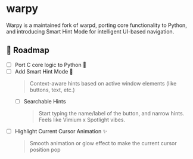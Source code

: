 # warpy

Warpy is a maintained fork of warpd, porting core functionality to Python, and introducing Smart Hint Mode for intelligent UI-based navigation.

## 🚧 Roadmap

- [ ] Port C core logic to Python 🐍
- [ ] Add Smart Hint Mode 🤖
  > Context-aware hints based on active window elements (like buttons, text, etc.)
  - [ ] Searchable Hints
    > Start typing the name/label of the button, and narrow hints.
    Feels like Vimium x Spotlight vibes.
- [ ] Highlight Current Cursor Animation ✨
  > Smooth animation or glow effect to make the current cursor position pop
